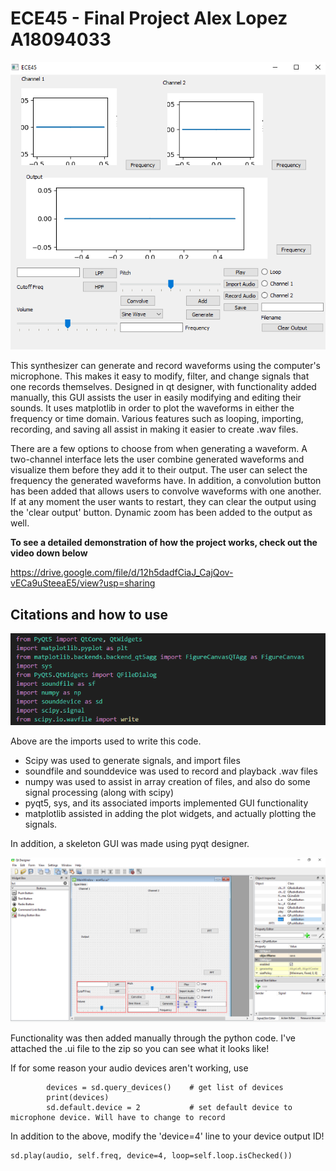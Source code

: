 # ECE45 - Final Project Alex Lopez A18094033


![GUI](images/gui.png)

This synthesizer can generate and record waveforms using the computer's microphone. This makes it easy to modify, filter, and change signals that one records themselves. Designed in qt designer, with functionality added manually, this GUI assists the user in easily modifying and editing their sounds. It uses matplotlib in order to plot the waveforms in either the frequency or time domain. Various features such as looping, importing, recording, and saving all assist in making it easier to create .wav files.

There are a few options to choose from when generating a waveform. A two-channel interface lets the user combine generated waveforms and visualize them before they add it to their output. The user can select the frequency the generated waveforms have. In addition, a convolution button has been added that allows users to convolve waveforms with one another. If at any moment the user wants to restart, they can clear the output using the 'clear output' button. Dynamic zoom has been added to the output as well.

**To see a detailed demonstration of how the project works, check out the video down below**

https://drive.google.com/file/d/12h5dadfCiaJ_CajQov-vECa9uSteeaE5/view?usp=sharing
## Citations and how to use
![imports](images/imports.png)

Above are the imports used to write this code.

- Scipy was used to generate signals, and import files
- soundfile and sounddevice was used to record and playback .wav files
- numpy was used to assist in array creation of files, and also do some signal processing (along with scipy)
- pyqt5, sys, and its associated imports implemented GUI functionality
- matplotlib assisted in adding the plot widgets, and actually plotting the signals.

In addition, a skeleton GUI was made using pyqt designer.

![designer](images/pyqtframework.png)

Functionality was then added manually through the python code. I've attached the .ui file to the zip so you can see what it looks like!

If for some reason your audio devices aren't working, use 

```
        devices = sd.query_devices()    # get list of devices
        print(devices)
        sd.default.device = 2           # set default device to microphone device. Will have to change to record
```

In addition to the above, modify the 'device=4' line to your device output ID!

```
sd.play(audio, self.freq, device=4, loop=self.loop.isChecked())
```